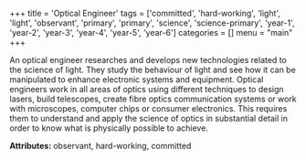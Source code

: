 +++
title = 'Optical Engineer'
tags = ['committed', 'hard-working', 'light', 'light', 'observant', 'primary', 'primary', 'science', 'science-primary', 'year-1', 'year-2', 'year-3', 'year-4', 'year-5', 'year-6']
categories = []
menu = "main"
+++

An optical engineer researches and develops new technologies related to the science of light. They study the behaviour of light and see how it can be manipulated to enhance electronic systems and equipment. Optical engineers work in all areas of optics using different techniques to design lasers, build telescopes, create fibre optics communication systems or work with microscopes, computer chips or consumer electronics. This requires them to understand and apply the science of optics in substantial detail in order to know what is physically possible to achieve.

<strong>Attributes: </strong>observant, hard-working, committed
